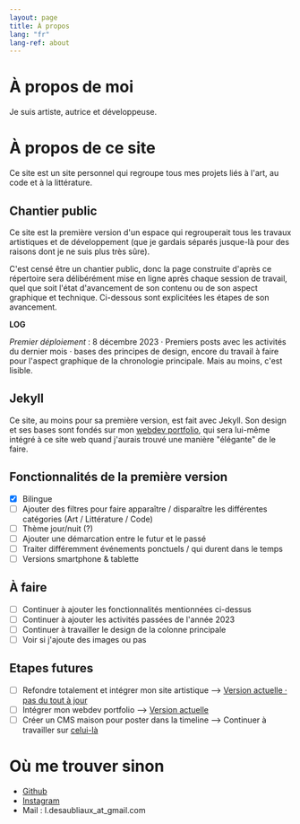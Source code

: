 ```yaml
---
layout: page
title: À propos
lang: "fr"
lang-ref: about
---
```

# À propos de moi
Je suis artiste, autrice et développeuse.

# À propos de ce site
Ce site est un site personnel qui regroupe tous mes projets liés à l'art, au code et à la littérature.

## Chantier public
Ce site est la première version d'un espace qui regrouperait tous les travaux artistiques et de développement (que je gardais séparés jusque-là pour des raisons dont je ne suis plus très sûre).

C'est censé être un chantier public, donc la page construite d'après ce répertoire sera délibérément mise en ligne après chaque session de travail, quel que soit l'état d'avancement de son contenu ou de son aspect graphique et technique. Ci-dessous sont explicitées les étapes de son avancement.

**LOG**

*Premier déploiement* : 8 décembre 2023 &middot; Premiers posts avec les activités du dernier mois &middot; bases des principes de design, encore du travail à faire pour l'aspect graphique de la chronologie principale. Mais au moins, c'est lisible.

## Jekyll
Ce site, au moins pour sa première version, est fait avec Jekyll. Son design et ses bases sont fondés sur mon [webdev portfolio](https://pquod.github.io/dev_portfolio/), qui sera lui-même intégré à ce site web quand j'aurais trouvé une manière "élégante" de le faire.

## Fonctionnalités de la première version
- [x] Bilingue
- [ ] Ajouter des filtres pour faire apparaître / disparaître les différentes catégories (Art / Littérature / Code)
- [ ] Thème jour/nuit (?)
- [ ] Ajouter une démarcation entre le futur et le passé
- [ ] Traiter différemment événements ponctuels / qui durent dans le temps
- [ ] Versions smartphone & tablette

## À faire
- [ ] Continuer à ajouter les fonctionnalités mentionnées ci-dessus
- [ ] Continuer à ajouter les activités passées de l'année 2023
- [ ] Continuer à travailler le design de la colonne principale
- [ ] Voir si j'ajoute des images ou pas

## Etapes futures
- [ ] Refondre totalement et intégrer mon site artistique --> [Version actuelle &middot; pas du tout à jour](www.luciedesaubliaux.fr)
- [ ] Intégrer mon webdev portfolio --> [Version actuelle](https://pquod.github.io/dev_portfolio/)
- [ ] Créer un CMS maison pour poster dans la timeline --> Continuer à travailler sur [celui-là](https://github.com/PQuod/JStoMDJekyllPortfolio)

# Où me trouver sinon
- [Github](https://github.com/PQuod/)
- [Instagram](https://www.instagram.com/lucie_desaubliaux/)
- Mail : l.desaubliaux_at_gmail.com
